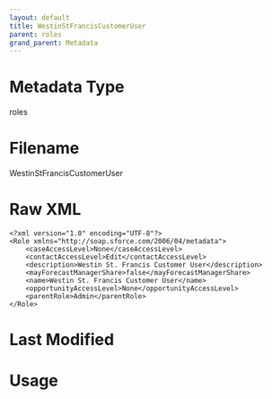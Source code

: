 ```yaml
---
layout: default
title: WestinStFrancisCustomerUser
parent: roles
grand_parent: Metadata
---
```

# Metadata Type
roles


# Filename 
WestinStFrancisCustomerUser


# Raw XML
```
<?xml version="1.0" encoding="UTF-8"?>
<Role xmlns="http://soap.sforce.com/2006/04/metadata">
    <caseAccessLevel>None</caseAccessLevel>
    <contactAccessLevel>Edit</contactAccessLevel>
    <description>Westin St. Francis Customer User</description>
    <mayForecastManagerShare>false</mayForecastManagerShare>
    <name>Westin St. Francis Customer User</name>
    <opportunityAccessLevel>None</opportunityAccessLevel>
    <parentRole>Admin</parentRole>
</Role>
```


# Last Modified


# Usage
